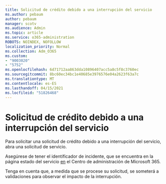 ```yaml
---
title: Solicitud de crédito debido a una interrupción del servicio
ms.author: pebaum
author: pebaum
manager: scotv
ms.audience: Admin
ms.topic: article
ms.service: o365-administration
ROBOTS: NOINDEX, NOFOLLOW
localization_priority: Normal
ms.collection: Adm_O365
ms.custom:
- "9003020"
- "5752"
ms.openlocfilehash: 6d71712aa863dda10896407acc5a8c5f8c3760ec
ms.sourcegitcommit: 8bc60ec34bc1e40685e3976576e04a2623f63a7c
ms.translationtype: MT
ms.contentlocale: es-ES
ms.lasthandoff: 04/15/2021
ms.locfileid: "51826468"
---
```

# <a name="credit-request-due-to-a-service-outage"></a>Solicitud de crédito debido a una interrupción del servicio

Para solicitar una solicitud de crédito debido a una interrupción del servicio, abra una solicitud de servicio.

Asegúrese de tener el identificador de incidente, que se encuentra en la página estado del servicio [en](https://docs.microsoft.com/office365/enterprise/view-service-health) el Centro de administración de Microsoft 365.

Tenga en cuenta que, a medida que se procese su solicitud, se someterá a validaciones para observar el impacto de la interrupción.
